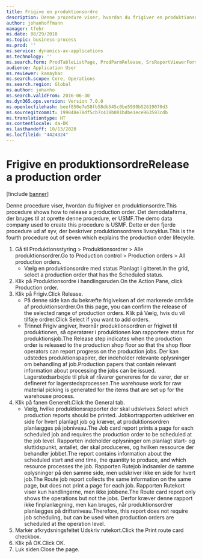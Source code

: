 ```yaml
---
title: Frigive en produktionsordre
description: Denne procedure viser, hvordan du frigiver en produktionsordre.
author: johanhoffmann
manager: tfehr
ms.date: 08/29/2018
ms.topic: business-process
ms.prod: ''
ms.service: dynamics-ax-applications
ms.technology: ''
ms.search.form: ProdTableListPage, ProdParmRelease, SrsReportViewerForm, ProdSetupRelease
audience: Application User
ms.reviewer: kamaybac
ms.search.scope: Core, Operations
ms.search.region: Global
ms.author: johanho
ms.search.validFrom: 2016-06-30
ms.dyn365.ops.version: Version 7.0.0
ms.openlocfilehash: beef850e7e58fb58db545c0be5990b52619070d3
ms.sourcegitcommit: 199848e78df5cb7c439b001bdbe1ece963593cdb
ms.translationtype: HT
ms.contentlocale: da-DK
ms.lasthandoff: 10/13/2020
ms.locfileid: "4424324"
---
```

# <a name="release-a-production-order"></a><span data-ttu-id="6fdff-103">Frigive en produktionsordre</span><span class="sxs-lookup"><span data-stu-id="6fdff-103">Release a production order</span></span>

[!include [banner](../../includes/banner.md)]

<span data-ttu-id="6fdff-104">Denne procedure viser, hvordan du frigiver en produktionsordre.</span><span class="sxs-lookup"><span data-stu-id="6fdff-104">This procedure shows how to release a production order.</span></span> <span data-ttu-id="6fdff-105">Det demodatafirma, der bruges til at oprette denne procedure, er USMF.</span><span class="sxs-lookup"><span data-stu-id="6fdff-105">The demo data company used to create this procedure is USMF.</span></span> <span data-ttu-id="6fdff-106">Dette er den fjerde procedure ud af syv, der beskriver produktionsordrens livscyklus.</span><span class="sxs-lookup"><span data-stu-id="6fdff-106">This is the fourth procedure out of seven which explains the production order lifecycle.</span></span>

1. <span data-ttu-id="6fdff-107">Gå til Produktionsstyring > Produktionsordrer > Alle produktionsordrer.</span><span class="sxs-lookup"><span data-stu-id="6fdff-107">Go to Production control > Production orders > All production orders.</span></span>
    * <span data-ttu-id="6fdff-108">Vælg en produktionsordre med status Planlagt i gitteret.</span><span class="sxs-lookup"><span data-stu-id="6fdff-108">In the grid, select a production order that has the Scheduled status.</span></span>  
2. <span data-ttu-id="6fdff-109">Klik på Produktionsordre i handlingsruden.</span><span class="sxs-lookup"><span data-stu-id="6fdff-109">On the Action Pane, click Production order.</span></span>
3. <span data-ttu-id="6fdff-110">Klik på Frigiv.</span><span class="sxs-lookup"><span data-stu-id="6fdff-110">Click Release.</span></span>
    * <span data-ttu-id="6fdff-111">På denne side kan du bekræfte frigivelsen af det markerede område af produktionsordrer.</span><span class="sxs-lookup"><span data-stu-id="6fdff-111">On this page, you can confirm the release of the selected range of production orders.</span></span> <span data-ttu-id="6fdff-112">Klik på Vælg, hvis du vil tilføje ordrer.</span><span class="sxs-lookup"><span data-stu-id="6fdff-112">Click Select if you want to add orders.</span></span>  
    * <span data-ttu-id="6fdff-113">Trinnet Frigiv angiver, hvornår produktionsordren er frigivet til produktionen, så operatører i produktionen kan rapportere status for produktionsjob.</span><span class="sxs-lookup"><span data-stu-id="6fdff-113">The Release step indicates when the production order is released to the production shop floor so that the shop floor operators can report progress on the production jobs.</span></span> <span data-ttu-id="6fdff-114">Der kan udstedes produktionspapirer, der indeholder relevante oplysninger om behandling af job.</span><span class="sxs-lookup"><span data-stu-id="6fdff-114">Production papers that contain relevant information about processing the jobs can be issued.</span></span> <span data-ttu-id="6fdff-115">Lagerstedsarbejde til pluk af råvarer genereres for de varer, der er defineret for lagerstedsprocessen.</span><span class="sxs-lookup"><span data-stu-id="6fdff-115">The warehouse work for raw material picking is generated for the items that are set up for the warehouse process.</span></span>  
4. <span data-ttu-id="6fdff-116">Klik på fanen Generelt.</span><span class="sxs-lookup"><span data-stu-id="6fdff-116">Click the General tab.</span></span>
    * <span data-ttu-id="6fdff-117">Vælg, hvilke produktionsrapporter der skal udskrives.</span><span class="sxs-lookup"><span data-stu-id="6fdff-117">Select which production reports should be printed.</span></span> <span data-ttu-id="6fdff-118">Jobkortrapporten udskriver en side for hvert planlagt job og kræver, at produktionsordren planlægges på jobniveau.</span><span class="sxs-lookup"><span data-stu-id="6fdff-118">The Job card report prints a page for each scheduled job and requires the production order to be scheduled at the job level.</span></span> <span data-ttu-id="6fdff-119">Rapporten indeholder oplysninger om planlagt start- og sluttidspunkt, antallet, der skal produceres, og hvilken ressource der behandler jobbet.</span><span class="sxs-lookup"><span data-stu-id="6fdff-119">The report contains information about the scheduled start and end time, the quantity to produce, and which resource processes the job.</span></span> <span data-ttu-id="6fdff-120">Rapporten Rutejob indsamler de samme oplysninger på den samme side, men udskriver ikke en side for hvert job.</span><span class="sxs-lookup"><span data-stu-id="6fdff-120">The Route job report collects the same information on the same page, but does not print a page for each job.</span></span> <span data-ttu-id="6fdff-121">Rapporten Rutekort viser kun handlingerne, men ikke jobbene.</span><span class="sxs-lookup"><span data-stu-id="6fdff-121">The Route card report only shows the operations but not the jobs.</span></span> <span data-ttu-id="6fdff-122">Derfor kræver denne rapport ikke finplanlægning, men kan bruges, når produktionsordrer planlægges på driftsniveau.</span><span class="sxs-lookup"><span data-stu-id="6fdff-122">Therefore, this report does not require job scheduling, but can be used when production orders are scheduled at the operation level.</span></span>  
5. <span data-ttu-id="6fdff-123">Markér afkrydsningsfeltet Udskriv rutekort.</span><span class="sxs-lookup"><span data-stu-id="6fdff-123">Click the Print route card checkbox.</span></span>
6. <span data-ttu-id="6fdff-124">Klik på OK.</span><span class="sxs-lookup"><span data-stu-id="6fdff-124">Click OK.</span></span>
7. <span data-ttu-id="6fdff-125">Luk siden.</span><span class="sxs-lookup"><span data-stu-id="6fdff-125">Close the page.</span></span>

